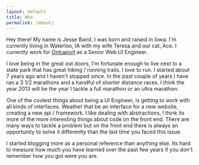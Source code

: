 ```yaml
---
layout: default
title: Who 
permalink: /about/
---
```


<!-- <img src="/img/family.jpg"> -->

Hey there! My name is Jesse Baird. I was born and raised in Iowa. I'm currently living in Waterloo, IA with my wife Teresa and our cat, Ace. I currently work for [Ontraport](http://ontraport.com "Ontraport") as a Senior Web UI Engineer.

I love being in the great out doors, I'm fortunate enough to live next to a state park that has great hiking / running trails. I love to run. I started about 7 years ago and I haven't stopped since. In the past couple of years I have ran a 3 1/2 marathons and a handful of shorter distance races. I think the year 2013 will be the year I tackle a full marathon or an ultra marathon.

One of the coolest things about being a UI Engineer, is getting to work with all kinds of interfaces. Weather that be an interface for a new website, creating a new api / framework. I like dealing with abstractions, I think its more of the more interesting things about code on the front end. There are many ways to tackle a problem but on the front end there is always an opportunity to solve it differently than the last time you faced this issue.

I started blogging more as a personal reference than anything else. Its hard to measure how much you have learned over the past few years if you don't remember how you got were you are.
